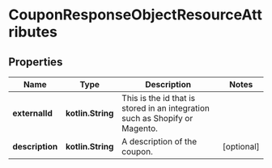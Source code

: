 
# CouponResponseObjectResourceAttributes

## Properties
| Name | Type | Description | Notes |
| ------------ | ------------- | ------------- | ------------- |
| **externalId** | **kotlin.String** | This is the id that is stored in an integration such as Shopify or Magento. |  |
| **description** | **kotlin.String** | A description of the coupon. |  [optional] |




